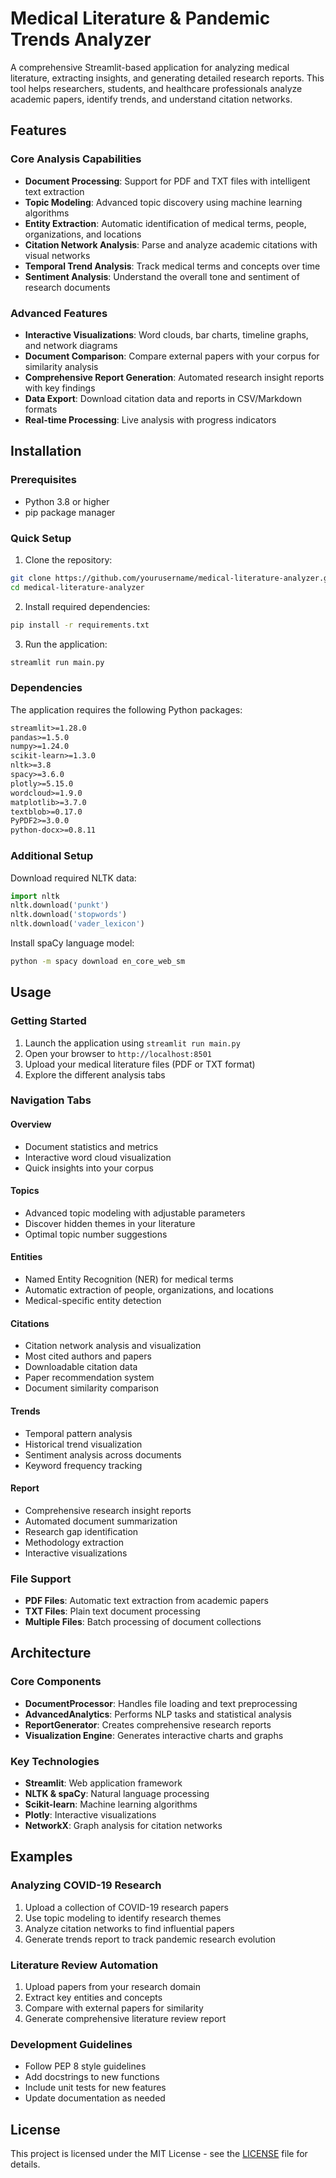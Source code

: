 # Medical Literature & Pandemic Trends Analyzer

A comprehensive Streamlit-based application for analyzing medical literature, extracting insights, and generating detailed research reports. This tool helps researchers, students, and healthcare professionals analyze academic papers, identify trends, and understand citation networks.

## Features

### Core Analysis Capabilities
- **Document Processing**: Support for PDF and TXT files with intelligent text extraction
- **Topic Modeling**: Advanced topic discovery using machine learning algorithms
- **Entity Extraction**: Automatic identification of medical terms, people, organizations, and locations
- **Citation Network Analysis**: Parse and analyze academic citations with visual networks
- **Temporal Trend Analysis**: Track medical terms and concepts over time
- **Sentiment Analysis**: Understand the overall tone and sentiment of research documents

### Advanced Features
- **Interactive Visualizations**: Word clouds, bar charts, timeline graphs, and network diagrams
- **Document Comparison**: Compare external papers with your corpus for similarity analysis
- **Comprehensive Report Generation**: Automated research insight reports with key findings
- **Data Export**: Download citation data and reports in CSV/Markdown formats
- **Real-time Processing**: Live analysis with progress indicators

## Installation

### Prerequisites
- Python 3.8 or higher
- pip package manager

### Quick Setup
1. Clone the repository:
```bash
git clone https://github.com/yourusername/medical-literature-analyzer.git
cd medical-literature-analyzer
```

2. Install required dependencies:
```bash
pip install -r requirements.txt
```

3. Run the application:
```bash
streamlit run main.py
```

### Dependencies
The application requires the following Python packages:

```txt
streamlit>=1.28.0
pandas>=1.5.0
numpy>=1.24.0
scikit-learn>=1.3.0
nltk>=3.8
spacy>=3.6.0
plotly>=5.15.0
wordcloud>=1.9.0
matplotlib>=3.7.0
textblob>=0.17.0
PyPDF2>=3.0.0
python-docx>=0.8.11
```

### Additional Setup
Download required NLTK data:
```python
import nltk
nltk.download('punkt')
nltk.download('stopwords')
nltk.download('vader_lexicon')
```

Install spaCy language model:
```bash
python -m spacy download en_core_web_sm
```

## Usage

### Getting Started
1. Launch the application using `streamlit run main.py`
2. Open your browser to `http://localhost:8501`
3. Upload your medical literature files (PDF or TXT format)
4. Explore the different analysis tabs

### Navigation Tabs

#### Overview
- Document statistics and metrics
- Interactive word cloud visualization
- Quick insights into your corpus

#### Topics
- Advanced topic modeling with adjustable parameters
- Discover hidden themes in your literature
- Optimal topic number suggestions

#### Entities
- Named Entity Recognition (NER) for medical terms
- Automatic extraction of people, organizations, and locations
- Medical-specific entity detection

#### Citations
- Citation network analysis and visualization
- Most cited authors and papers
- Downloadable citation data
- Paper recommendation system
- Document similarity comparison

#### Trends
- Temporal pattern analysis
- Historical trend visualization
- Sentiment analysis across documents
- Keyword frequency tracking

#### Report
- Comprehensive research insight reports
- Automated document summarization
- Research gap identification
- Methodology extraction
- Interactive visualizations

### File Support
- **PDF Files**: Automatic text extraction from academic papers
- **TXT Files**: Plain text document processing
- **Multiple Files**: Batch processing of document collections

## Architecture

### Core Components
- **DocumentProcessor**: Handles file loading and text preprocessing
- **AdvancedAnalytics**: Performs NLP tasks and statistical analysis
- **ReportGenerator**: Creates comprehensive research reports
- **Visualization Engine**: Generates interactive charts and graphs

### Key Technologies
- **Streamlit**: Web application framework
- **NLTK & spaCy**: Natural language processing
- **Scikit-learn**: Machine learning algorithms
- **Plotly**: Interactive visualizations
- **NetworkX**: Graph analysis for citation networks

## Examples

### Analyzing COVID-19 Research
1. Upload a collection of COVID-19 research papers
2. Use topic modeling to identify research themes
3. Analyze citation networks to find influential papers
4. Generate trends report to track pandemic research evolution

### Literature Review Automation
1. Upload papers from your research domain
2. Extract key entities and concepts
3. Compare with external papers for similarity
4. Generate comprehensive literature review report


### Development Guidelines
- Follow PEP 8 style guidelines
- Add docstrings to new functions
- Include unit tests for new features
- Update documentation as needed

## License

This project is licensed under the MIT License - see the [LICENSE](LICENSE) file for details.

